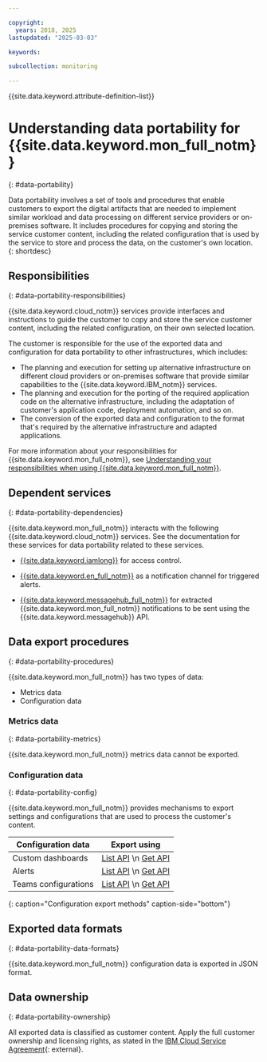 ```yaml
---

copyright:
  years: 2018, 2025
lastupdated: "2025-03-03"

keywords:

subcollection: monitoring

---
```


{{site.data.keyword.attribute-definition-list}}

# Understanding data portability for {{site.data.keyword.mon_full_notm}}
{: #data-portability}

Data portability involves a set of tools and procedures that enable customers to export the digital artifacts that are needed to implement similar workload and data processing on different service providers or on-premises software. It includes procedures for copying and storing the service customer content, including the related configuration that is used by the service to store and process the data, on the customer's own location.
{: shortdesc}

## Responsibilities
{: #data-portability-responsibilities}

{{site.data.keyword.cloud_notm}} services provide interfaces and instructions to guide the customer to copy and store the service customer content, including the related configuration, on their own selected location.

The customer is responsible for the use of the exported data and configuration for data portability to other infrastructures, which includes:

- The planning and execution for setting up alternative infrastructure on different cloud providers or on-premises software that provide similar capabilities to the {{site.data.keyword.IBM_notm}} services.
- The planning and execution for the porting of the required application code on the alternative infrastructure, including the adaptation of customer's application code, deployment automation, and so on.
- The conversion of the exported data and configuration to the format that's required by the alternative infrastructure and adapted applications.

For more information about your responsibilities for {{site.data.keyword.mon_full_notm}}, see [Understanding your responsibilities when using {{site.data.keyword.mon_full_notm}}](/docs/monitoring?topic=monitoring-shared-responsibilities).

## Dependent services
{: #data-portability-dependencies}

{{site.data.keyword.mon_full_notm}} interacts with the following {{site.data.keyword.cloud_notm}} services. See the documentation for these services for data portability related to these services.

* [{{site.data.keyword.iamlong}}](/docs/account) for access control.

* [{{site.data.keyword.en_full_notm}}](/docs/event-notifications) as a notification channel for triggered alerts.

* [{{site.data.keyword.messagehub_full_notm}}](/docs/EventStreams) for extracted {{site.data.keyword.mon_full_notm}} notifications to be sent using the {{site.data.keyword.messagehub}} API.

## Data export procedures
{: #data-portability-procedures}

{{site.data.keyword.mon_full_notm}} has two types of data:

* Metrics data
* Configuration data

### Metrics data
{: #data-portability-metrics}



{{site.data.keyword.mon_full_notm}} metrics data cannot be exported.

### Configuration data
{: #data-portability-config}

{{site.data.keyword.mon_full_notm}} provides mechanisms to export settings and configurations that are used to process the customer's content.

| Configuration data | Export using |
|--------------------|--------------|
| Custom dashboards | [List API](/apidocs/monitor#listlightusingget-2)  \n [Get API](/apidocs/monitor#getusingget-4) |
| Alerts | [List API](/apidocs/monitor#getactiveprometheusalertusingget)  \n [Get API](/apidocs/monitor#getprometheusrulebyalertidsusingget) |
| Teams configurations | [List API](/apidocs/monitor#getprometheusrulebyalertidsusingget)  \n [Get API](/apidocs/monitor#getusingget-12) |
{: caption="Configuration export methods" caption-side="bottom"}

## Exported data formats
{: #data-portability-data-formats}



{{site.data.keyword.mon_full_notm}} configuration data is exported in JSON format.

## Data ownership
{: #data-portability-ownership}

All exported data is classified as customer content. Apply the full customer ownership and licensing rights, as stated in the [IBM Cloud Service Agreement](https://www.ibm.com/support/customer/csol/terms/?id=Z126-6304_WS&cc=us&lc=en){: external}.
